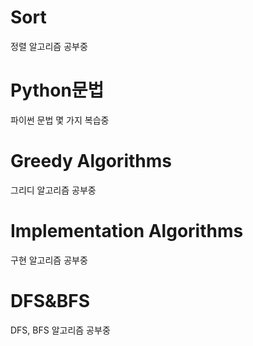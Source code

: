 # Sort<br>
정렬 알고리즘 공부중

# Python문법<br>
파이썬 문법 몇 가지 복습중

# Greedy Algorithms<br>
그리디 알고리즘 공부중

# Implementation Algorithms<br>
구현 알고리즘 공부중

# DFS&BFS<br>
DFS, BFS 알고리즘 공부중
